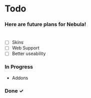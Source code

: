 # Todo

### Here are future plans for Nebula!

#

- [ ] Skins
- [ ] Web Support  
- [ ] Better useability

### In Progress

- Addons 

### Done ✓
